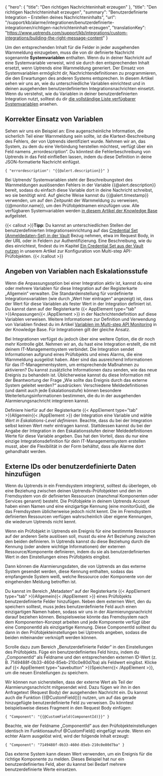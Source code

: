 {
  "hero": {
    "title": "Den richtigen Nachrichteninhalt erzeugen"
  },
  "title": "Den richtigen Nachrichteninhalt erzeugen",
  "summary": "Benutzerdefinierte Integration – Erstellen deines Nachrichteninhalts",
  "url": "/support/kb/alarme/integrationen/benutzerdefinierte-integrationen/richtigen-nachrichteninhalt-erzeugen",
  "translationKey": "https://www.uptrends.com/support/kb/integrations/custom-integrations/building-the-right-message-content" 
}

Um den entsprechenden Inhalt für die Felder in jeder ausgehenden Warnmeldung einzugeben, muss die von dir definierte Nachricht sogenannte **Systemvariablen** enthalten. Wenn du in deiner Nachricht auf eine Systemvariable verweist, wird sie durch den entsprechenden Inhalt ersetzt, wenn Uptrends eine Warnmeldung generiert. Der Einsatz von Systemvariablen ermöglicht dir, Nachrichtendefinitionen zu programmieren, die den Erwartungen des anderen Systems entsprechen. In diesem Artikel sehen wir uns an, wie du unterschiedliche Variablen einrichtest und in deinen ausgehenden benutzerdefinierten Integrationsnachrichten einsetzt. Wenn du verstehst, wie du Variablen in deiner benutzerdefinierten Integration nutzt, solltest du dir [die vollständige Liste verfügbarer Systemvariablen](/support/kb/alarme/integrationen/benutzerdefinierte-integrationen/warnmeldungen-systemvariablen) ansehen.

## Korrekter Einsatz von Variablen

Sehen wir uns ein Beispiel an: Eine augenscheinliche Information, die sicherlich Teil einer Warnmeldung sein sollte, ist die Klartext-Beschreibung des Fehlers, der von Uptrends identifiziert wurde. Nehmen wir an, das System, zu dem du eine Verbindung herstellen möchtest, verfügt über ein Feld namens „errordescription“. Du könntest die Fehlerbeschreibung von Uptrends in das Feld einfließen lassen, indem du diese Definition in deine JSON-formatierte Nachricht einfügst.

`{ "errordescription": "{{@alert.description}}" }`

Bei Uptrends‘ Systemvariablen steht der Beschreibungstext des Warnmeldungen auslösenden Fehlers in der Variable {{@alert.description}} bereit, sodass du einfach diese Variable dort in deine Nachricht schreibst, wo sie benötigt wird. Auf gleiche Weise kannst du {{@alert.timestamp}} verwenden, um auf den Zeitpunkt der Warnmeldung zu verweisen, {{@monitor.name}}, um den Prüfobjektnamen einzufügen usw. Alle verfügbaren Systemvariablen werden [in diesem Artikel der Knowledge Base](/support/kb/alarme/integrationen/benutzerdefinierte-integrationen/warnmeldungen-systemvariablen) aufgelistet.

{{< callout >}}**Tipp**: Du kannst an unterschiedlichen Stellen der benutzerdefinierten Integrationseinrichtung auf das [Credential Set (Anmeldedaten-Set) in der Vault](/support/kb/vault#anmeldedaten-credential-set) Bezug nehmen, etwa im Request Body, in der URL oder in Feldern zur Authentifizierung. Eine Beschreibung, wie du dies einrichtest, findest du im Kapitel [Ein Credential Set aus der Vault nutzen](/support/kb/synthetic-monitoring/api-monitoring/multi-step/#ein-credential-set-aus-der-vault-nutzen) in unserem Artikel zur Konfiguration von Multi-step API-Prüfobjekten. {{< /callout >}}


## Angeben von Variablen nach Eskalationsstufe

Wenn die Anpassungsoption bei einer Integration aktiv ist, kannst du eine oder mehrere Variablen für diese Integration auf der Registerkarte „Allgemein“ verwalten. Die Standardeinstellung für vordefinierte Integrationsvariablen (wie durch „Wert hier eintragen“ angezeigt) ist, dass der Wert für diese Variablen als fester Wert in der Integration definiert ist. Du kannst dann auf der Registerkarte {{< AppElement type="tab" >}}Anpassungen{{< /AppElement >}} in der Nachrichtendefinition auf diese Variablen verweisen. Weitere Informationen zur Definition und Verwendung von Variablen findest du im Artikel [Variablen im Multi-step API Monitoring](/support/kb/synthetic-monitoring/api-monitoring/multi-step-variablen) in der Knowledge Base. Für Integrationen gilt der gleiche Ansatz.

Bei Integrationen verfügst du jedoch über eine weitere Option, die dir noch mehr Kontrolle gibt. Nehmen wir an, du hast eine Integration erstellt, die mit deinem IT-Managementsystem verbindet. Die Integration sendet Informationen aufgrund eines Prüfobjekts und eines Alarms, die eine Warnmeldung ausgelöst haben. Aber sind das ausreichend Informationen für das IT-Managementsystem, um entsprechende Maßnahmen zu aktivieren? Du kannst zusätzliche Informationen dazu senden, wie das neue Ereignis zu behandeln ist. Üblicherweise kannst du diese Information mit der Beantwortung der Frage „Wie sollte das Ereignis durch das externe System geleitet werden?“ ausdrücken: Verschiedene Meldedefinitionen (und damit auch jede Eskalationsstufe) können besondere Weiterleitungsinformationen bestimmen, die du in der ausgehenden Alarmierungsnachricht integrieren kannst.

Definiere hierfür auf der Registerkarte {{< AppElement type="tab" >}}Allgemein{{< /AppElement >}} der Integration eine Variable und wähle *Wert in Eskalations-Level definieren*. Beachte, dass du bei der Integration selbst keinen Wert mehr eintragen kannst. Stattdessen kannst du bei der Angabe der Integration in den Eskalationsstufen deiner Meldedefinitionen Werte für diese Variable angeben. Das hat den Vorteil, dass du nur eine einzige Integrationsdefinition für dein IT-Managementsystem erstellen musst, aber die Flexibilität in der Form behältst, dass alle Alarme dort gehandhabt werden.

## Externe IDs oder benutzerdefinierte Daten hinzufügen

Wenn du Uptrends in ein Fremdsystem integrierst, solltest du überlegen, ob eine Beziehung zwischen deinen Uptrends-Prüfobjekten und den im Fremdsystem von dir definierten Ressourcen (manchmal Komponenten oder Services genannt) besteht. Die Prüfobjekte in deinem Uptrends Account haben einen Namen und eine einzigartige Kennung (eine monitorGuid), die das Fremdsystem üblicherweise jedoch nicht kennt. Die im Fremdsystem definierten Ressourcen verfügen wahrscheinlich über eigene Kennungen, die wiederum Uptrends nicht kennt.

Wenn ein Prüfobjekt in Uptrends ein Ereignis für eine bestimmte Ressource auf der anderen Seite auslösen soll, musst du eine Art Beziehung zwischen den beiden definieren. In Uptrends kannst du diese Beziehung durch die Kennung (oder andere wichtige Informationen) der externen Ressource/Komponente definieren, indem du sie als benutzerdefinierten Wert in den Einstellungen eines Prüfobjekts eingibst.

Dann können die Alarmierungsdaten, die von Uptrends an das externe System gesendet werden, diese Kennung enthalten, sodass das empfangende System weiß, welche Ressource oder Komponente von der eingehenden Meldung betroffen ist.

Du kannst im Bereich „Metadaten“ auf der Registerkarte {{< AppElement type="tab" >}}Allgemein{{< /AppElement >}} eines Prüfobjekts benutzerdefinierte Felder hinzufügen. Neben dem externen Wert, den du speichern solltest, muss jedes benutzerdefinierte Feld auch einen einzigartigen Namen haben, sodass wir uns in der Alarmierungsnachricht darauf beziehen können. Beispielsweise könnte das Fremdsystem nach dem Komponenten-Konzept arbeiten und jede Komponente verfügt über eine ComponentId als einzigartige Kennung. Diese ComponentId solltest du dann in den Prüfobjekteinstellungen bei Uptrends angeben, sodass die beiden miteinander verknüpft werden können.

Scrolle dazu zum Bereich „Benutzerdefinierte Felder“ in den Einstellungen des Prüfobjekts. Füge ein benutzerdefiniertes Feld hinzu, indem du „ComponentId“ als Feldname und den entsprechenden externen ID-Wert (z. B. 7149488f-0b33-460d-85eb-210c0e80d7ba) als Feldwert eingibst. Klicke auf {{< AppElement type="savebutton" >}}Speichern{{< /AppElement >}}, um die neuen Einstellungen zu speichern.

Wir können nun sicherstellen, dass der externe Wert als Teil der Alarmierungsnachricht mitgesendet wird. Dazu fügen wir ihn in den Anfragetext (Request Body) der ausgehenden Nachricht ein. Du kannst auch die Funktion {{@CustomField()}} nutzen, um auf das gerade hinzugefügte benutzerdefinierte Feld zu verweisen. Du könntest beispielsweise dieses Fragment in den Request Body einfügen:

`{ "Component": "{{@CustomField(ComponentId)}}" }`

Beachte, wie der Feldname „ComponentId“ aus den Prüfobjekteinstellungen identisch im Funktionsaufruf @CustomField() eingefügt wurde. Wenn ein echter Alarm ausgelöst wird, wird der folgende Inhalt erzeugt:

`{ "Component": "7149488f-0b33-460d-85eb-210c0e80d7ba" }`

Das externe System kann diesen Wert verwenden, um ein Ereignis für die richtige Komponente zu melden. Dieses Beispiel hat nur ein benutzerdefiniertes Feld, aber du kannst bei Bedarf mehrere benutzerdefinierte Werte einsetzen.
